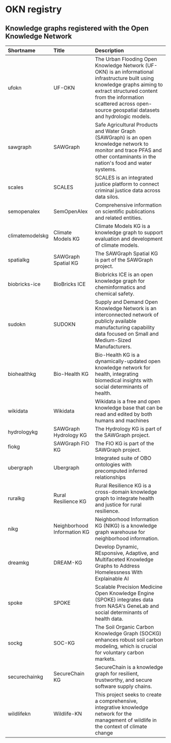 
# OKN registry

## Knowledge graphs registered with the Open Knowledge Network

| Shortname | Title | Description |
| :-------- | :---- | :---------- |
| ufokn | UF-OKN | The Urban Flooding Open Knowledge Network (UF-OKN) is an informational infrastructure built using knowledge graphs aiming to extract structured content from the information scattered across open-source geospatial datasets and hydrologic models. |
| sawgraph | SAWGraph | Safe Agricultural Products and Water Graph (SAWGraph) is an open knowledge network to monitor and trace PFAS and other contaminants in the nation's food and water systems. |
| scales | SCALES | SCALES is an integrated justice platform to connect criminal justice data across data silos. |
| semopenalex | SemOpenAlex | Comprehensive information on scientific publications and related entities. |
| climatemodelskg | Climate Models KG | Climate Models KG is a knowledge graph to support evaluation and development of climate models. |
| spatialkg | SAWGraph Spatial KG | The SAWGraph Spatial KG is part of the SAWGraph project. |
| biobricks-ice | BioBricks ICE | Biobricks ICE is an open knowledge graph for cheminformatics and chemical safety. |
| sudokn | SUDOKN | Supply and Demand Open Knowledge Network is an interconnected network of publicly available manufacturing capability data focused on Small and Medium-Sized Manufacturers. |
| biohealthkg | Bio-Health KG | Bio-Health KG is a dynamically-updated open knowledge network for health, integrating biomedical insights with social determinants of health. |
| wikidata | Wikidata | Wikidata is a free and open knowledge base that can be read and edited by both humans and machines |
| hydrologykg | SAWGraph Hydrology KG | The Hydrology KG is part of the SAWGraph project. |
| fiokg | SAWGraph FIO KG | The FIO KG is part of the SAWGraph project. |
| ubergraph | Ubergraph | Integrated suite of OBO ontologies with precomputed inferred relationships |
| ruralkg | Rural Resilience KG | Rural Resilience KG is a cross-domain knowledge graph to integrate health and justice for rural resilience. |
| nikg | Neighborhood Information KG | Neighborhood Information KG (NIKG) is a knowledge graph warehouse for neighborhood information. |
| dreamkg | DREAM-KG | Develop Dynamic, REsponsive, Adaptive, and Multifaceted Knowledge Graphs to Address Homelessness With Explainable AI |
| spoke | SPOKE | Scalable Precision Medicine Open Knowledge Engine (SPOKE) integrates data from NASA's GeneLab and social determinants of health data. |
| sockg | SOC-KG | The Soil Organic Carbon Knowledge Graph (SOCKG) enhances robust soil carbon modeling, which is crucial for voluntary carbon markets. |
| securechainkg | SecureChain KG | SecureChain is a knowledge graph for resilient, trustworthy, and secure software supply chains. |
| wildlifekn | Wildlife-KN | This project seeks to create a comprehensive, integrative knowledge network for the management of wildlife in the context of climate change |
